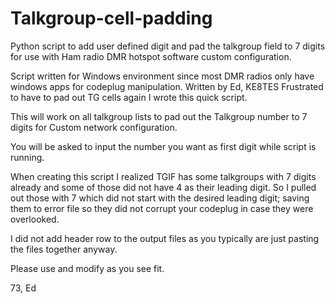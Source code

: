 # Talkgroup-cell-padding
Python script to add user defined digit and pad the talkgroup field to 7 digits for use with Ham radio DMR hotspot software custom configuration.

Script written for Windows environment since most DMR radios only have windows apps for codeplug manipulation. 
Written by Ed, KE8TES
Frustrated to have to pad out TG cells again I wrote this quick script. 

This will work on all talkgroup lists to pad out the Talkgroup number to 7 digits for Custom network configuration. 

You will be asked to input the number you want as first digit while script is running.

When creating this script I realized TGIF has some talkgroups with 7 digits already and some of those did not have 4 as their leading digit.
So I pulled out those with 7 which did not start with the desired leading digit; saving them to error file so they did not corrupt your codeplug in case they were overlooked.

I did not add header row to the output files as you typically are just pasting the files together anyway.

Please use and modify as you see fit.

73, Ed
